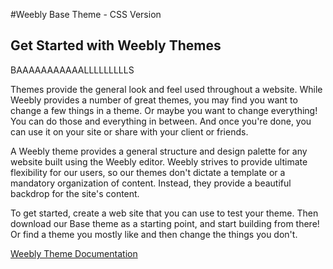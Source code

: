 #Weebly Base Theme - CSS Version

## Get Started with Weebly Themes

BAAAAAAAAAAALLLLLLLLLS

Themes provide the general look and feel used throughout a website. While Weebly provides a number of great themes, you may find you want to change a few things in a theme. Or maybe you want to change everything! You can do those and everything in between. And once you're done, you can use it on your site or share with your client or friends.

A Weebly theme provides a general structure and design palette for any website built using the Weebly editor. Weebly strives to provide ultimate flexibility for our users, so our themes don't dictate a template or a mandatory organization of content. Instead, they provide a beautiful backdrop for the site's content.

To get started, create a web site that you can use to test your theme. Then download our Base theme as a starting point, and start building from there! Or find a theme you mostly like and then change the things you don't.

[Weebly Theme Documentation](https://dev.weebly.com/get-started-with-themes.html)
